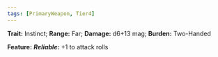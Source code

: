 ```yaml
---
tags: [PrimaryWeapon, Tier4]
---
```

**Trait:** Instinct; **Range:** Far; **Damage:** d6+13 mag; **Burden:** Two-Handed

**Feature:** ***Reliable:*** +1 to attack rolls
